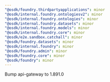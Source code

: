 ```yaml
---
"@osdk/foundry.thirdpartyapplications": minor
"@osdk/internal.foundry.ontologiesv2": minor
"@osdk/internal.foundry.ontologies": minor
"@osdk/internal.foundry.datasets": minor
"@osdk/internal.foundry.models": minor
"@osdk/internal.foundry.core": minor
"@osdk/e2e.sandbox.catchall": minor
"@osdk/foundry.datasets": minor
"@osdk/internal.foundry": minor
"@osdk/foundry.admin": minor
"@osdk/foundry.core": minor
"@osdk/foundry": minor
---
```


Bump api-gateway to 1.891.0
